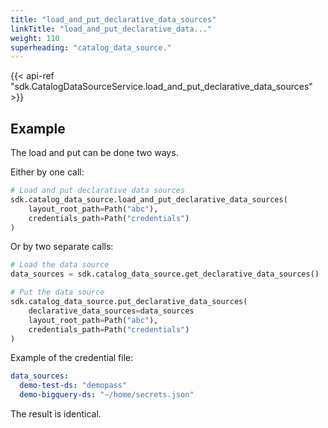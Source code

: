 ```yaml
---
title: "load_and_put_declarative_data_sources"
linkTitle: "load_and_put_declarative_data..."
weight: 110
superheading: "catalog_data_source."
---
```


{{< api-ref "sdk.CatalogDataSourceService.load_and_put_declarative_data_sources" >}}

## Example

The load and put can be done two ways.

Either by one call:

```python
# Load and put declarative data sources
sdk.catalog_data_source.load_and_put_declarative_data_sources(
    layout_root_path=Path("abc"),
    credentials_path=Path("credentials")
)
```
Or by two separate calls:

```python
# Load the data source
data_sources = sdk.catalog_data_source.get_declarative_data_sources()

# Put the data source
sdk.catalog_data_source.put_declarative_data_sources(
    declarative_data_sources=data_sources
    layout_root_path=Path("abc"),
    credentials_path=Path("credentials")
)
```

Example of the credential file:

```yaml
data_sources:
  demo-test-ds: "demopass"
  demo-bigquery-ds: "~/home/secrets.json"
```

The result is identical.

